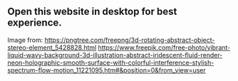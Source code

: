## Open this website in desktop for best experience.
Image from:
https://pngtree.com/freepng/3d-rotating-abstract-object-stereo-element_5428828.html
https://www.freepik.com/free-photo/vibrant-liquid-wavy-background-3d-illustration-abstract-iridescent-fluid-render-neon-holographic-smooth-surface-with-colorful-interference-stylish-spectrum-flow-motion_11221095.htm#&position=0&from_view=user
